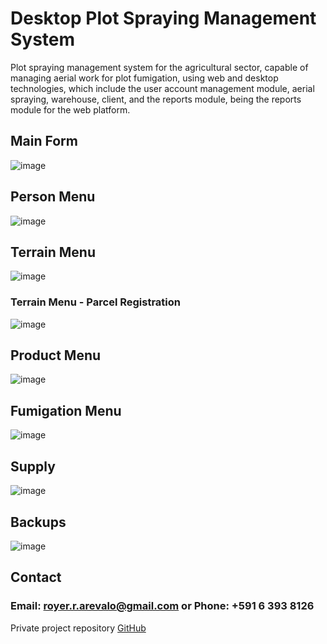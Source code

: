 # Desktop Plot Spraying Management System

Plot spraying management system for the agricultural sector, capable of managing aerial work for plot fumigation, using web and desktop technologies, which include the user account management module, aerial spraying, warehouse, client, and the reports module, being the reports module for the web platform.

## Main Form

![image](https://github.com/royer-r-arevalo/fumigation-system_public/assets/69604497/8eb02459-8f86-4d72-bd32-a1cecafedd69)

## Person Menu

![image](https://github.com/royer-r-arevalo/fumigation-system_public/assets/69604497/f90bdc9f-d4a5-430b-9016-a27d28bc382a)

## Terrain Menu

![image](https://github.com/royer-r-arevalo/fumigation-system_public/assets/69604497/76cb6e00-5bc9-4c7c-a0aa-c5168d1e55a4)

### Terrain Menu - Parcel Registration

![image](https://github.com/royer-r-arevalo/fumigation-system_public/assets/69604497/3f42ff99-3d18-41f6-8aed-e31040153ee4)

## Product Menu

![image](https://github.com/royer-r-arevalo/fumigation-system_public/assets/69604497/1dbe6f14-5bb0-4bb9-b2f5-1ed9e5563242)

## Fumigation Menu

![image](https://github.com/royer-r-arevalo/fumigation-system_public/assets/69604497/faf077e9-d393-4868-97f3-ac3a85da19c7)

## Supply

![image](https://github.com/royer-r-arevalo/fumigation-system_public/assets/69604497/128fcd24-927b-4820-a73c-bbfe082f4437)

## Backups

![image](https://github.com/royer-r-arevalo/fumigation-system_public/assets/69604497/f7fd7e19-3073-4c4e-9ffb-dc373003e31c)

## Contact
### Email: royer.r.arevalo@gmail.com or Phone: +591 6 393 8126

Private project repository [GitHub](https://github.com/royer-r-arevalo/fumigation-system)
